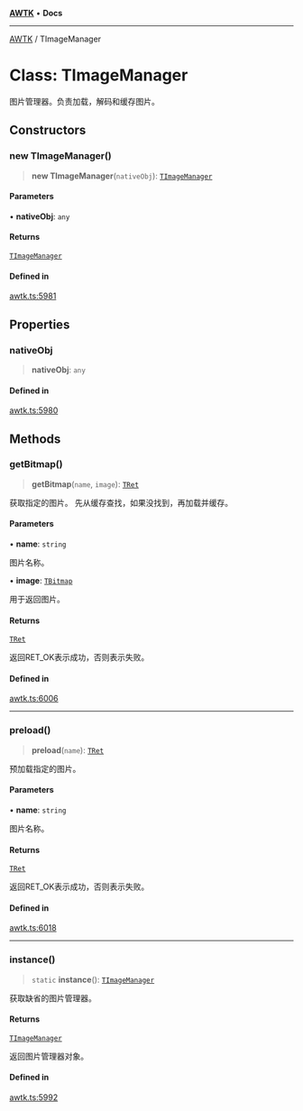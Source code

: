 [**AWTK**](../README.md) • **Docs**

***

[AWTK](../globals.md) / TImageManager

# Class: TImageManager

图片管理器。负责加载，解码和缓存图片。

## Constructors

### new TImageManager()

> **new TImageManager**(`nativeObj`): [`TImageManager`](TImageManager.md)

#### Parameters

• **nativeObj**: `any`

#### Returns

[`TImageManager`](TImageManager.md)

#### Defined in

[awtk.ts:5981](https://github.com/zlgopen/awtk-binding/blob/f59cb588237dd9223284af0eed269ac285d66f8b/tools/code_gen/js/output/awtk.ts#L5981)

## Properties

### nativeObj

> **nativeObj**: `any`

#### Defined in

[awtk.ts:5980](https://github.com/zlgopen/awtk-binding/blob/f59cb588237dd9223284af0eed269ac285d66f8b/tools/code_gen/js/output/awtk.ts#L5980)

## Methods

### getBitmap()

> **getBitmap**(`name`, `image`): [`TRet`](../enumerations/TRet.md)

获取指定的图片。
先从缓存查找，如果没找到，再加载并缓存。

#### Parameters

• **name**: `string`

图片名称。

• **image**: [`TBitmap`](TBitmap.md)

用于返回图片。

#### Returns

[`TRet`](../enumerations/TRet.md)

返回RET_OK表示成功，否则表示失败。

#### Defined in

[awtk.ts:6006](https://github.com/zlgopen/awtk-binding/blob/f59cb588237dd9223284af0eed269ac285d66f8b/tools/code_gen/js/output/awtk.ts#L6006)

***

### preload()

> **preload**(`name`): [`TRet`](../enumerations/TRet.md)

预加载指定的图片。

#### Parameters

• **name**: `string`

图片名称。

#### Returns

[`TRet`](../enumerations/TRet.md)

返回RET_OK表示成功，否则表示失败。

#### Defined in

[awtk.ts:6018](https://github.com/zlgopen/awtk-binding/blob/f59cb588237dd9223284af0eed269ac285d66f8b/tools/code_gen/js/output/awtk.ts#L6018)

***

### instance()

> `static` **instance**(): [`TImageManager`](TImageManager.md)

获取缺省的图片管理器。

#### Returns

[`TImageManager`](TImageManager.md)

返回图片管理器对象。

#### Defined in

[awtk.ts:5992](https://github.com/zlgopen/awtk-binding/blob/f59cb588237dd9223284af0eed269ac285d66f8b/tools/code_gen/js/output/awtk.ts#L5992)
